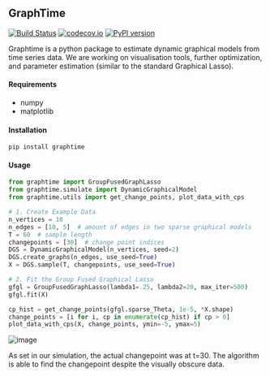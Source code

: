 ## GraphTime
[![Build Status](https://travis-ci.org/GlooperLabs/GraphTime.svg?branch=master)](https://travis-ci.org/GlooperLabs/GraphTime)
[![codecov.io](https://codecov.io/gh/GlooperLabs/GraphTime/coverage.svg?branch=master)](https://codecov.io/gh/GlooperLabs/GraphTime?branch=master)
[![PyPI version](https://badge.fury.io/py/graphtime.svg)](https://badge.fury.io/py/graphtime)

Graphtime is a python package to estimate dynamic graphical models from
time series data. We are working on visualisation tools, further optimization,
and parameter estimation (similar to the standard Graphical Lasso).

#### Requirements

- numpy
- matplotlib

#### Installation

    pip install graphtime
    
#### Usage

```Python
from graphtime import GroupFusedGraphLasso
from graphtime.simulate import DynamicGraphicalModel
from graphtime.utils import get_change_points, plot_data_with_cps

# 1. Create Example Data
n_vertices = 10
n_edges = [10, 5]  # amount of edges in two sparse graphical models
T = 60  # sample length
changepoints = [30]  # change point indices
DGS = DynamicGraphicalModel(n_vertices, seed=2)
DGS.create_graphs(n_edges, use_seed=True)
X = DGS.sample(T, changepoints, use_seed=True)

# 2. Fit the Group Fused Graphical Lasso
gfgl = GroupFusedGraphLasso(lambda1=.25, lambda2=20, max_iter=500)
gfgl.fit(X)

cp_hist = get_change_points(gfgl.sparse_Theta, 1e-5, *X.shape)
change_points = [i for i, cp in enumerate(cp_hist) if cp > 0]
plot_data_with_cps(X, change_points, ymin=-5, ymax=5)
```

![image](https://cloud.githubusercontent.com/assets/7715036/26752693/6c631fde-4856-11e7-8d3f-9fba77047db1.png)

As set in our simulation, the actual changepoint was at t=30. The algorithm
is able to find the changepoint despite the visually obscure data.